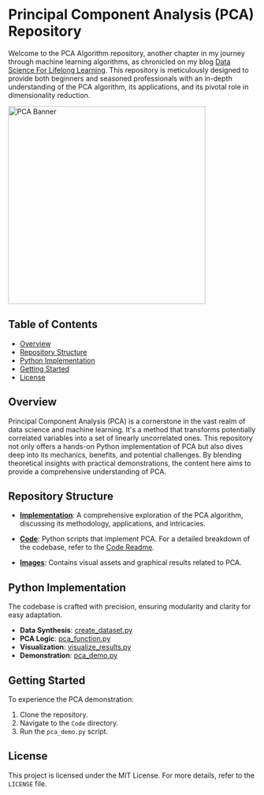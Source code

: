 # Principal Component Analysis (PCA) Repository

Welcome to the PCA Algorithm repository, another chapter in my journey through machine learning algorithms, as chronicled on my blog [Data Science For Lifelong Learning](https://datasciencelifelonglearn.blogspot.com). This repository is meticulously designed to provide both beginners and seasoned professionals with an in-depth understanding of the PCA algorithm, its applications, and its pivotal role in dimensionality reduction.

<p align="left">
  <img src="./Implementation/Images/pca_visualization.png" alt="PCA Banner" width="400"> <!-- Adjust the width value as needed -->
</p>

## Table of Contents

- [Overview](#overview)
- [Repository Structure](#repository-structure)
- [Python Implementation](#python-implementation)
- [Getting Started](#getting-started)
- [License](#license)

## Overview

Principal Component Analysis (PCA) is a cornerstone in the vast realm of data science and machine learning. It's a method that transforms potentially correlated variables into a set of linearly uncorrelated ones. This repository not only offers a hands-on Python implementation of PCA but also dives deep into its mechanics, benefits, and potential challenges. By blending theoretical insights with practical demonstrations, the content here aims to provide a comprehensive understanding of PCA.

## Repository Structure

- **[Implementation](./Implementation/Readme.md)**: A comprehensive exploration of the PCA algorithm, discussing its methodology, applications, and intricacies.

- **[Code](./Implementation/Code/)**: Python scripts that implement PCA. For a detailed breakdown of the codebase, refer to the [Code Readme](./Implementation/Code/Readme.md).
  
- **[Images](./Implementation/Images/)**: Contains visual assets and graphical results related to PCA.

## Python Implementation

The codebase is crafted with precision, ensuring modularity and clarity for easy adaptation.

- **Data Synthesis**: [create_dataset.py](./Implementation/Code/create_dataset.py)
- **PCA Logic**: [pca_function.py](./Implementation/Code/pca_function.py)
- **Visualization**: [visualize_results.py](./Implementation/Code/visualize_results.py)
- **Demonstration**: [pca_demo.py](./Implementation/Code/pca_demo.py)

## Getting Started

To experience the PCA demonstration:

1. Clone the repository.
2. Navigate to the `Code` directory.
3. Run the `pca_demo.py` script.

## License

This project is licensed under the MIT License. For more details, refer to the `LICENSE` file.
